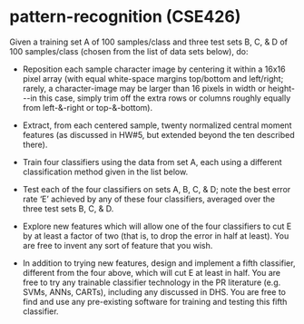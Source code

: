 # pattern-recognition (CSE426)

Given a training set A of 100 samples/class and three test sets B, C, & D of 100 samples/class (chosen from the list of data sets below), do:

-	Reposition each sample character image by centering it within a 16x16 pixel array (with equal white-space margins top/bottom and left/right; rarely, a character-image may be larger than 16 pixels in width or height---in this case, simply trim off the extra rows or columns roughly equally from left-&-right or top-&-bottom).

-	Extract, from each centered sample, twenty normalized central moment features (as discussed in HW#5, but extended beyond the ten described there).
 
-	Train four classifiers using the data from set A, each using a different classification method given in the list below.

-	Test each of the four classifiers on sets A, B, C, & D;   note the best error rate ‘E’ achieved by any of these four classifiers, averaged over the three test sets B, C, & D.

-	Explore new features which will allow one of the four classifiers to cut E by at least a factor of two (that is, to drop the error in half at least).   You are free to invent any sort of feature that you wish.

-	In addition to trying new features, design and implement a fifth classifier, different from the four above, which will cut E at least in half.   You are free to try any trainable classifier technology in the PR literature (e.g. SVMs, ANNs, CARTs), including any discussed in DHS.  You are free to find and use any pre-existing software for training and testing this fifth classifier.
